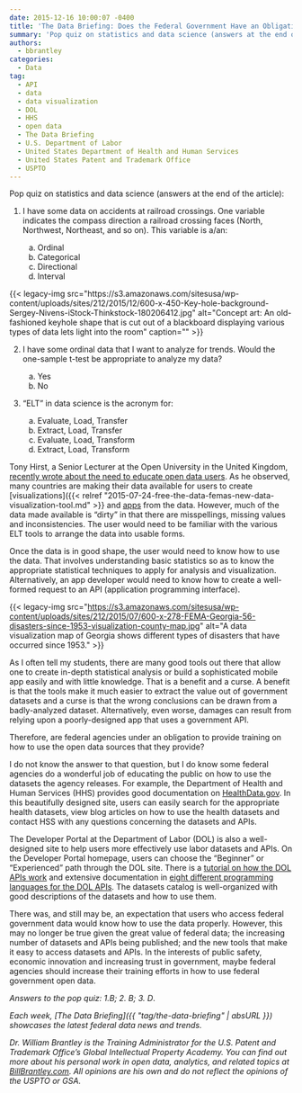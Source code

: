 ```yaml
---
date: 2015-12-16 10:00:07 -0400
title: 'The Data Briefing: Does the Federal Government Have an Obligation to Educate Open Data Users?'
summary: 'Pop quiz on statistics and data science (answers at the end of the article): 1) I have some data on accidents at railroad crossings. One variable indicates the compass direction a railroad crossing faces (North, Northwest, Northeast, and so on). This variable is a/an: Ordinal Categorical Directional Interval 2) I have some ordinal data that'
authors:
  - bbrantley
categories:
  - Data
tag:
  - API
  - data
  - data visualization
  - DOL
  - HHS
  - open data
  - The Data Briefing
  - U.S. Department of Labor
  - United States Department of Health and Human Services
  - United States Patent and Trademark Office
  - USPTO
---
```


Pop quiz on statistics and data science (answers at the end of the article):

1) I have some data on accidents at railroad crossings. One variable indicates the compass direction a railroad crossing faces (North, Northwest, Northeast, and so on). This variable is a/an:

<ol style="padding-left: 50px" type="a">
  <li>
    Ordinal
  </li>
  <li>
    Categorical
  </li>
  <li>
    Directional
  </li>
  <li>
    Interval
  </li>
</ol> {{< legacy-img src="https://s3.amazonaws.com/sitesusa/wp-content/uploads/sites/212/2015/12/600-x-450-Key-hole-background-Sergey-Nivens-iStock-Thinkstock-180206412.jpg" alt="Concept art: An old-fashioned keyhole shape that is cut out of a blackboard displaying various types of data lets light into the room" caption="" >}} 

2) I have some ordinal data that I want to analyze for trends. Would the one-sample t-test be appropriate to analyze my data?

<ol style="padding-left: 50px" type="a">
  <li>
    Yes
  </li>
  <li>
    No
  </li>
</ol>

3) “ELT” in data science is the acronym for:

<ol style="padding-left: 50px" type="a">
  <li>
    Evaluate, Load, Transfer
  </li>
  <li>
    Extract, Load, Transfer
  </li>
  <li>
    Evaluate, Load, Transform
  </li>
  <li>
    Extract, Load, Transform
  </li>
</ol>

Tony Hirst, a Senior Lecturer at the Open University in the United Kingdom, <a href="http://opendatacon.org/do-we-need-to-educate-open-data-users/" target="_blank">recently wrote about the need to educate open data users</a>. As he observed, many countries are making their data available for users to create [visualizations]({{< relref "2015-07-24-free-the-data-femas-new-data-visualization-tool.md" >}} and [apps](https://www.WHATEVER/2015/01/07/the-api-briefing-make-2015-the-year-you-create-an-app/) from the data. However, much of the data made available is “dirty” in that there are misspellings, missing values and inconsistencies. The user would need to be familiar with the various ELT tools to arrange the data into usable forms.

Once the data is in good shape, the user would need to know how to use the data. That involves understanding basic statistics so as to know the appropriate statistical techniques to apply for analysis and visualization. Alternatively, an app developer would need to know how to create a well-formed request to an API (application programming interface).

{{< legacy-img src="https://s3.amazonaws.com/sitesusa/wp-content/uploads/sites/212/2015/07/600-x-278-FEMA-Georgia-56-disasters-since-1953-visualization-county-map.jpg" alt="A data visualization map of Georgia shows different types of disasters that have occurred since 1953." >}}

As I often tell my students, there are many good tools out there that allow one to create in-depth statistical analysis or build a sophisticated mobile app easily and with little knowledge. That is a benefit and a curse. A benefit is that the tools make it much easier to extract the value out of government datasets and a curse is that the wrong conclusions can be drawn from a badly-analyzed dataset. Alternatively, even worse, damages can result from relying upon a poorly-designed app that uses a government API.

Therefore, are federal agencies under an obligation to provide training on how to use the open data sources that they provide?

I do not know the answer to that question, but I do know some federal agencies do a wonderful job of educating the public on how to use the datasets the agency releases. For example, the Department of Health and Human Services (HHS) provides good documentation on <a href="http://www.healthdata.gov/" target="_blank">HealthData.gov</a>. In this beautifully designed site, users can easily search for the appropriate health datasets, view blog articles on how to use the health datasets and contact HSS with any questions concerning the datasets and APIs.

The Developer Portal at the Department of Labor (DOL) is also a well-designed site to help users more effectively use labor datasets and APIs. On the Developer Portal homepage, users can choose the “Beginner” or “Experienced” path through the DOL site. There is a <a href="http://developer.dol.gov/beginners-guide/" target="_blank">tutorial on how the DOL APIs work</a> and extensive documentation in <a href="http://developer.dol.gov/beginner/" target="_blank">eight different programming languages for the DOL APIs</a>. The datasets catalog is well-organized with good descriptions of the datasets and how to use them.

There was, and still may be, an expectation that users who access federal government data would know how to use the data properly. However, this may no longer be true given the great value of federal data; the increasing number of datasets and APIs being published; and the new tools that make it easy to access datasets and APIs. In the interests of public safety, economic innovation and increasing trust in government, maybe federal agencies should increase their training efforts in how to use federal government open data.

_Answers to the pop quiz: 1.B; 2. B; 3. D_.

_Each week, [The Data Briefing]({{ "tag/the-data-briefing" | absURL }}) showcases the latest federal data news and trends._

_Dr. William Brantley is the Training Administrator for the U.S. Patent and Trademark Office’s Global Intellectual Property Academy. You can find out more about his personal work in open data, analytics, and related topics at <a href="http://billbrantley.com" target="_blank">BillBrantley.com</a>. All opinions are his own and do not reflect the opinions of the USPTO or GSA._